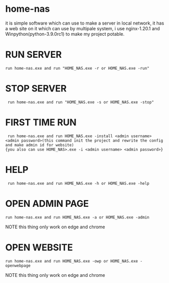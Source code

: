 # home-nas
  it is simple software which can use to make a server in local network, it has a web site on it which can use by multipale system, i use nginx-1.20.1 and Winpython(python-3.9.0rc1)
  to make my project potable.
  
  
  # RUN SERVER
    run home-nas.exe and run "HOME_NAS.exe -r or HOME_NAS.exe -run"
  # STOP SERVER
     run home-nas.exe and run "HOME_NAS.exe -s or HOME_NAS.exe -stop"
  # FIRST TIME RUN
     run home-nas.exe and run HOME_NAS.exe -install <admin username> <admin password>(this command init the project and rewrite the config and make admin id for website)
    {you also can use HOME_NAS>.exe -i <admin username> <admin password>}
  # HELP
     run home-nas.exe and run HOME_NAS.exe -h or HOME_NAS.exe -help
  # OPEN ADMIN PAGE
    run home-nas.exe and run HOME_NAS.exe -a or HOME_NAS.exe -admin
   NOTE this thing only work on edge and chrome
  # OPEN WEBSITE
    run home-nas.exe and run HOME_NAS.exe -owp or HOME_NAS.exe -openwebpage
   NOTE this thing only work on edge and chrome
 
